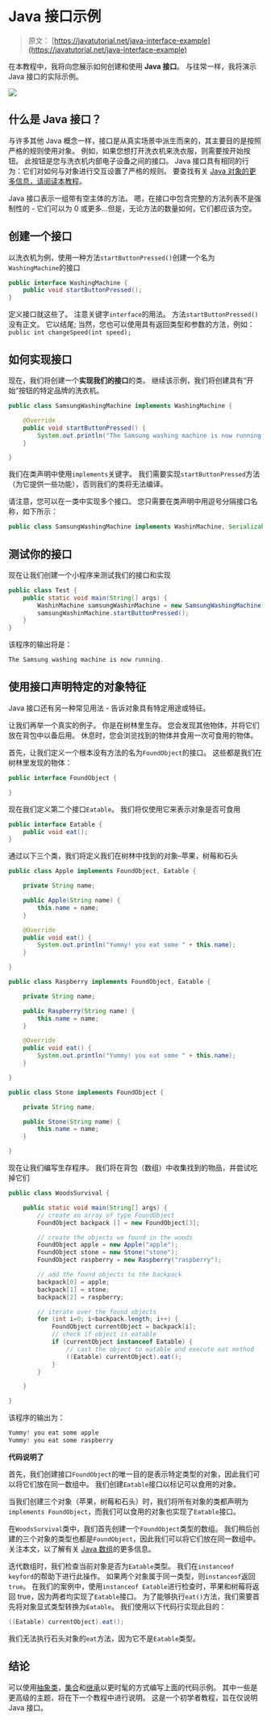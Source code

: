 # Java 接口示例

> 原文： [https://javatutorial.net/java-interface-example](https://javatutorial.net/java-interface-example)

在本教程中，我将向您展示如何创建和使用 **Java 接口**。 与往常一样，我将演示 Java 接口的实际示例。

![](img/bd9a26ffe0204dc0807b7a7d3d1f5e3f.jpg)

## 什么是 Java 接口？

与许多其他 Java 概念一样，接口是从真实场景中派生而来的，其主要目的是按照严格的规则使用对象。 例如，如果您想打开洗衣机来洗衣服，则需要按开始按钮。 此按钮是您与洗衣机内部电子设备之间的接口。 Java 接口具有相同的行为：它们对如何与对象进行交互设置了严格的规则。 要查找有关 [Java 对象的更多信息，请阅读本教程](https://javatutorial.net/java-objects-and-classes-tutorial)。

Java 接口表示一组带有空主体的方法。 嗯，在接口中包含完整的方法列表不是强制性的 - 它们可以为 0 或更多…但是，无论方法的数量如何，它们都应该为空。

## 创建一个接口

以洗衣机为例，使用一种方法`startButtonPressed()`创建一个名为`WashingMachine`的接口

```java
public interface WashingMachine {	
	public void startButtonPressed();
}
```

定义接口就这些了。 注意关键字`interface`的用法。 方法`startButtonPressed()`没有正文。 它以结尾; 当然，您也可以使用具有返回类型和参数的方法，例如：`public int changeSpeed(int speed);`

## 如何实现接口

现在，我们将创建一个**实现我们的接口**的类。 继续该示例，我们将创建具有“开始”按钮的特定品牌的洗衣机。

```java
public class SamsungWashingMachine implements WashingMachine {

	@Override
	public void startButtonPressed() {
		System.out.println("The Samsung washing machine is now running.");
	}

}
```

我们在类声明中使用`implements`关键字。 我们需要实现`startButtonPressed`方法（为它提供一些功能），否则我们的类将无法编译。

请注意，您可以在一类中实现多个接口。 您只需要在类声明中用逗号分隔接口名称，如下所示：

```java
public class SamsungWashingMachine implements WashinMachine, Serializable, Comparable<WashinMachine> { ... }
```

## 测试你的接口

现在让我们创建一个小程序来测试我们的接口和实现

```java
public class Test {
	public static void main(String[] args) {
		WashinMachine samsungWashinMachine = new SamsungWashingMachine();
		samsungWashinMachine.startButtonPressed();
	}
}
```

该程序的输出将是：

```java
The Samsung washing machine is now running.
```

## 使用接口声明特定的对象特征

Java 接口还有另一种常见用法 - 告诉对象具有特定用途或特征。

让我们再举一个真实的例子。 你是在树林里生存。 您会发现其他物体，并将它们放在背包中以备后用。 休息时，您会浏览找到的物体并食用一次可食用的物体。

首先，让我们定义一个根本没有方法的名为`FoundObject`的接口。 这些都是我们在树林里发现的物体：

```java
public interface FoundObject {

}
```

现在我们定义第二个接口`Eatable`。 我们将仅使用它来表示对象是否可食用

```java
public interface Eatable {
	public void eat(); 
}
```

通过以下三个类，我们将定义我们在树林中找到的对象–苹果，树莓和石头

```java
public class Apple implements FoundObject, Eatable {

	private String name;

	public Apple(String name) {
		this.name = name;
	}

	@Override
	public void eat() {
		System.out.println("Yummy! you eat some " + this.name);
	}

}
```

```java
public class Raspberry implements FoundObject, Eatable {

	private String name;

	public Raspberry(String name) {
		this.name = name;
	}

	@Override
	public void eat() {
		System.out.println("Yummy! you eat some " + this.name);
	}

}
```

```java
public class Stone implements FoundObject {

	private String name;

	public Stone(String name) {
		this.name = name;
	}

}
```

现在让我们编写生存程序。 我们将在背包（数组）中收集找到的物品，并尝试吃掉它们

```java
public class WoodsSurvival {

	public static void main(String[] args) {
		// create an array of type FoundObject
		FoundObject backpack [] = new FoundObject[3];

		// create the objects we found in the woods
		FoundObject apple = new Apple("apple");
		FoundObject stone = new Stone("stone");
		FoundObject raspberry = new Raspberry("raspberry");

		// add the found objects to the backpack
		backpack[0] = apple;
		backpack[1] = stone;
		backpack[2] = raspberry;

		// iterate over the found objects
		for (int i=0; i<backpack.length; i++) {
			FoundObject currentObject = backpack[i];
			// check if object is eatable
			if (currentObject instanceof Eatable) {
				// cast the object to eatable and execute eat method
				((Eatable) currentObject).eat();
			}
		}

	}

}
```

该程序的输出为：

```java
Yummy! you eat some apple
Yummy! you eat some raspberry
```

**代码说明了**

首先，我们创建接口`FoundObject`的唯一目的是表示特定类型的对象，因此我们可以将它们放在同一数组中。 我们创建`Eatable`接口以标记可以食用的对象。

当我们创建三个对象（苹果，树莓和石头）时，我们将所有对象的类都声明为`implements FoundObject`，而我们可以食用的对象也实现了`Eatable`接口。

在`WoodsSurvival`类中，我们首先创建一个`FoundObject`类型的数组。 我们稍后创建的三个对象的类型也都是`FoundObject`，因此我们可以将它们放在同一数组中。 关注本文，以了解有关 [Java 数组](https://javatutorial.net/java-array)的更多信息。

迭代数组时，我们检查当前对象是否为`Eatable`类型。 我们在`instanceof keyford`的帮助下进行此操作。 如果两个对象属于同一类型，则`instanceof`返回`true`。 在我们的案例中，使用`instanceof Eatable`进行检查时，苹果和树莓将返回 true，因为两者均实现了`Eatable`接口。 为了能够执行`eat()`方法，我们需要首先将对象显式类型转换为`Eatable`。 我们使用以下代码行实现此目的：

```java
((Eatable) currentObject).eat();
```

我们无法执行石头对象的`eat`方法，因为它不是`Eatable`类型。

## 结论

可以使用[抽象类](https://javatutorial.net/java-abstraction-example)，[集合](https://javatutorial.net/java-collection-tutorial)和[继承](https://javatutorial.net/java-inheritance-example)以更时髦的方式编写上面的代码示例。 其中一些是更高级的主题，将在下一个教程中进行说明。 这是一个初学者教程，旨在仅说明 Java 接口。